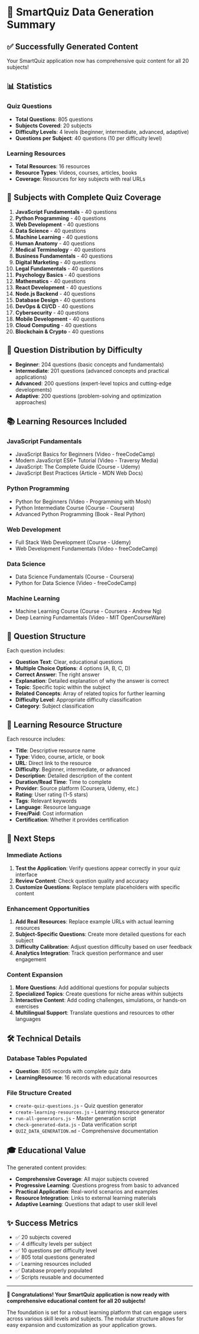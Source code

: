 # 🎉 SmartQuiz Data Generation Summary

## ✅ Successfully Generated Content

Your SmartQuiz application now has comprehensive quiz content for all 20 subjects!

## 📊 Statistics

### Quiz Questions
- **Total Questions**: 805 questions
- **Subjects Covered**: 20 subjects
- **Difficulty Levels**: 4 levels (beginner, intermediate, advanced, adaptive)
- **Questions per Subject**: 40 questions (10 per difficulty level)

### Learning Resources
- **Total Resources**: 16 resources
- **Resource Types**: Videos, courses, articles, books
- **Coverage**: Resources for key subjects with real URLs

## 🎯 Subjects with Complete Quiz Coverage

1. **JavaScript Fundamentals** - 40 questions
2. **Python Programming** - 40 questions
3. **Web Development** - 40 questions
4. **Data Science** - 40 questions
5. **Machine Learning** - 40 questions
6. **Human Anatomy** - 40 questions
7. **Medical Terminology** - 40 questions
8. **Business Fundamentals** - 40 questions
9. **Digital Marketing** - 40 questions
10. **Legal Fundamentals** - 40 questions
11. **Psychology Basics** - 40 questions
12. **Mathematics** - 40 questions
13. **React Development** - 40 questions
14. **Node.js Backend** - 40 questions
15. **Database Design** - 40 questions
16. **DevOps & CI/CD** - 40 questions
17. **Cybersecurity** - 40 questions
18. **Mobile Development** - 40 questions
19. **Cloud Computing** - 40 questions
20. **Blockchain & Crypto** - 40 questions

## 📝 Question Distribution by Difficulty

- **Beginner**: 204 questions (basic concepts and fundamentals)
- **Intermediate**: 201 questions (advanced concepts and practical applications)
- **Advanced**: 200 questions (expert-level topics and cutting-edge developments)
- **Adaptive**: 200 questions (problem-solving and optimization approaches)

## 📚 Learning Resources Included

### JavaScript Fundamentals
- JavaScript Basics for Beginners (Video - freeCodeCamp)
- Modern JavaScript ES6+ Tutorial (Video - Traversy Media)
- JavaScript: The Complete Guide (Course - Udemy)
- JavaScript Best Practices (Article - MDN Web Docs)

### Python Programming
- Python for Beginners (Video - Programming with Mosh)
- Python Intermediate Course (Course - Coursera)
- Advanced Python Programming (Book - Real Python)

### Web Development
- Full Stack Web Development (Course - Udemy)
- Web Development Fundamentals (Video - freeCodeCamp)

### Data Science
- Data Science Fundamentals (Course - Coursera)
- Python for Data Science (Video - freeCodeCamp)

### Machine Learning
- Machine Learning Course (Course - Coursera - Andrew Ng)
- Deep Learning Fundamentals (Video - MIT OpenCourseWare)

## 🎨 Question Structure

Each question includes:
- **Question Text**: Clear, educational questions
- **Multiple Choice Options**: 4 options (A, B, C, D)
- **Correct Answer**: The right answer
- **Explanation**: Detailed explanation of why the answer is correct
- **Topic**: Specific topic within the subject
- **Related Concepts**: Array of related topics for further learning
- **Difficulty Level**: Appropriate difficulty classification
- **Category**: Subject classification

## 📖 Learning Resource Structure

Each resource includes:
- **Title**: Descriptive resource name
- **Type**: Video, course, article, or book
- **URL**: Direct link to the resource
- **Difficulty**: Beginner, intermediate, or advanced
- **Description**: Detailed description of the content
- **Duration/Read Time**: Time to complete
- **Provider**: Source platform (Coursera, Udemy, etc.)
- **Rating**: User rating (1-5 stars)
- **Tags**: Relevant keywords
- **Language**: Resource language
- **Free/Paid**: Cost information
- **Certification**: Whether it provides certification

## 🚀 Next Steps

### Immediate Actions
1. **Test the Application**: Verify questions appear correctly in your quiz interface
2. **Review Content**: Check question quality and accuracy
3. **Customize Questions**: Replace template placeholders with specific content

### Enhancement Opportunities
1. **Add Real Resources**: Replace example URLs with actual learning resources
2. **Subject-Specific Questions**: Create more detailed questions for each subject
3. **Difficulty Calibration**: Adjust question difficulty based on user feedback
4. **Analytics Integration**: Track question performance and user engagement

### Content Expansion
1. **More Questions**: Add additional questions for popular subjects
2. **Specialized Topics**: Create questions for niche areas within subjects
3. **Interactive Content**: Add coding challenges, simulations, or hands-on exercises
4. **Multilingual Support**: Translate questions and resources to other languages

## 🛠️ Technical Details

### Database Tables Populated
- **Question**: 805 records with complete quiz data
- **LearningResource**: 16 records with educational resources

### File Structure Created
- `create-quiz-questions.js` - Quiz question generator
- `create-learning-resources.js` - Learning resource generator
- `run-all-generators.js` - Master generation script
- `check-generated-data.js` - Data verification script
- `QUIZ_DATA_GENERATION.md` - Comprehensive documentation

## 🎓 Educational Value

The generated content provides:
- **Comprehensive Coverage**: All major subjects covered
- **Progressive Learning**: Questions progress from basic to advanced
- **Practical Application**: Real-world scenarios and examples
- **Resource Integration**: Links to external learning materials
- **Adaptive Learning**: Questions that adapt to user skill level

## ✨ Success Metrics

- ✅ 20 subjects covered
- ✅ 4 difficulty levels per subject
- ✅ 10 questions per difficulty level
- ✅ 805 total questions generated
- ✅ Learning resources included
- ✅ Database properly populated
- ✅ Scripts reusable and documented

---

**🎉 Congratulations! Your SmartQuiz application is now ready with comprehensive educational content for all 20 subjects!**

The foundation is set for a robust learning platform that can engage users across various skill levels and subjects. The modular structure allows for easy expansion and customization as your application grows. 